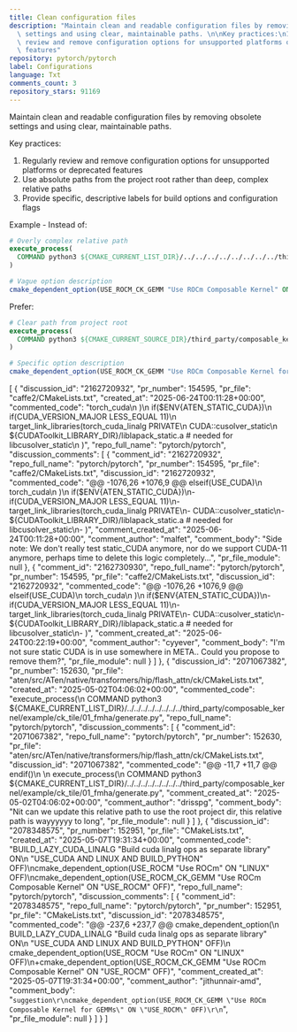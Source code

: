 ```yaml
---
title: Clean configuration files
description: "Maintain clean and readable configuration files by removing obsolete\
  \ settings and using clear, maintainable paths. \n\nKey practices:\n1. Regularly\
  \ review and remove configuration options for unsupported platforms or deprecated\
  \ features"
repository: pytorch/pytorch
label: Configurations
language: Txt
comments_count: 3
repository_stars: 91169
---
```


Maintain clean and readable configuration files by removing obsolete settings and using clear, maintainable paths. 

Key practices:
1. Regularly review and remove configuration options for unsupported platforms or deprecated features
2. Use absolute paths from the project root rather than deep, complex relative paths
3. Provide specific, descriptive labels for build options and configuration flags

Example - Instead of:
```cmake
# Overly complex relative path
execute_process(
  COMMAND python3 ${CMAKE_CURRENT_LIST_DIR}/../../../../../../../../third_party/composable_kernel/example/ck_tile/01_fmha/generate.py
)

# Vague option description
cmake_dependent_option(USE_ROCM_CK_GEMM "Use ROCm Composable Kernel" ON "USE_ROCM" OFF)
```

Prefer:
```cmake
# Clear path from project root
execute_process(
  COMMAND python3 ${CMAKE_CURRENT_SOURCE_DIR}/third_party/composable_kernel/example/ck_tile/01_fmha/generate.py
)

# Specific option description
cmake_dependent_option(USE_ROCM_CK_GEMM "Use ROCm Composable Kernel for GEMMs" ON "USE_ROCM" OFF)
```


[
  {
    "discussion_id": "2162720932",
    "pr_number": 154595,
    "pr_file": "caffe2/CMakeLists.txt",
    "created_at": "2025-06-24T00:11:28+00:00",
    "commented_code": "torch_cuda\n    )\n    if($ENV{ATEN_STATIC_CUDA})\n      if(CUDA_VERSION_MAJOR LESS_EQUAL 11)\n        target_link_libraries(torch_cuda_linalg PRIVATE\n            CUDA::cusolver_static\n            ${CUDAToolkit_LIBRARY_DIR}/liblapack_static.a     # needed for libcusolver_static\n        )",
    "repo_full_name": "pytorch/pytorch",
    "discussion_comments": [
      {
        "comment_id": "2162720932",
        "repo_full_name": "pytorch/pytorch",
        "pr_number": 154595,
        "pr_file": "caffe2/CMakeLists.txt",
        "discussion_id": "2162720932",
        "commented_code": "@@ -1076,26 +1076,9 @@ elseif(USE_CUDA)\n         torch_cuda\n     )\n     if($ENV{ATEN_STATIC_CUDA})\n-      if(CUDA_VERSION_MAJOR LESS_EQUAL 11)\n-        target_link_libraries(torch_cuda_linalg PRIVATE\n-            CUDA::cusolver_static\n-            ${CUDAToolkit_LIBRARY_DIR}/liblapack_static.a     # needed for libcusolver_static\n-        )",
        "comment_created_at": "2025-06-24T00:11:28+00:00",
        "comment_author": "malfet",
        "comment_body": "Side note: We don't really test static_CUDA anymore, nor do we support CUDA-11 anymore, perhaps time to delete this logic completely...",
        "pr_file_module": null
      },
      {
        "comment_id": "2162730930",
        "repo_full_name": "pytorch/pytorch",
        "pr_number": 154595,
        "pr_file": "caffe2/CMakeLists.txt",
        "discussion_id": "2162720932",
        "commented_code": "@@ -1076,26 +1076,9 @@ elseif(USE_CUDA)\n         torch_cuda\n     )\n     if($ENV{ATEN_STATIC_CUDA})\n-      if(CUDA_VERSION_MAJOR LESS_EQUAL 11)\n-        target_link_libraries(torch_cuda_linalg PRIVATE\n-            CUDA::cusolver_static\n-            ${CUDAToolkit_LIBRARY_DIR}/liblapack_static.a     # needed for libcusolver_static\n-        )",
        "comment_created_at": "2025-06-24T00:22:19+00:00",
        "comment_author": "cyyever",
        "comment_body": "I'm not sure static CUDA is in use somewhere in META.. Could you propose to remove them?",
        "pr_file_module": null
      }
    ]
  },
  {
    "discussion_id": "2071067382",
    "pr_number": 152630,
    "pr_file": "aten/src/ATen/native/transformers/hip/flash_attn/ck/CMakeLists.txt",
    "created_at": "2025-05-02T04:06:02+00:00",
    "commented_code": "execute_process(\n  COMMAND python3 ${CMAKE_CURRENT_LIST_DIR}/../../../../../../../../third_party/composable_kernel/example/ck_tile/01_fmha/generate.py",
    "repo_full_name": "pytorch/pytorch",
    "discussion_comments": [
      {
        "comment_id": "2071067382",
        "repo_full_name": "pytorch/pytorch",
        "pr_number": 152630,
        "pr_file": "aten/src/ATen/native/transformers/hip/flash_attn/ck/CMakeLists.txt",
        "discussion_id": "2071067382",
        "commented_code": "@@ -11,7 +11,7 @@ endif()\n \n execute_process(\n   COMMAND python3 ${CMAKE_CURRENT_LIST_DIR}/../../../../../../../../third_party/composable_kernel/example/ck_tile/01_fmha/generate.py",
        "comment_created_at": "2025-05-02T04:06:02+00:00",
        "comment_author": "drisspg",
        "comment_body": "Nit can we update this relative path to use the root project dir, this relative path is wayyyyyy to long",
        "pr_file_module": null
      }
    ]
  },
  {
    "discussion_id": "2078348575",
    "pr_number": 152951,
    "pr_file": "CMakeLists.txt",
    "created_at": "2025-05-07T19:31:34+00:00",
    "commented_code": "BUILD_LAZY_CUDA_LINALG \"Build cuda linalg ops as separate library\" ON\n  \"USE_CUDA AND LINUX AND BUILD_PYTHON\" OFF)\ncmake_dependent_option(USE_ROCM \"Use ROCm\" ON \"LINUX\" OFF)\ncmake_dependent_option(USE_ROCM_CK_GEMM \"Use ROCm Composable Kernel\" ON \"USE_ROCM\" OFF)",
    "repo_full_name": "pytorch/pytorch",
    "discussion_comments": [
      {
        "comment_id": "2078348575",
        "repo_full_name": "pytorch/pytorch",
        "pr_number": 152951,
        "pr_file": "CMakeLists.txt",
        "discussion_id": "2078348575",
        "commented_code": "@@ -237,6 +237,7 @@ cmake_dependent_option(\n   BUILD_LAZY_CUDA_LINALG \"Build cuda linalg ops as separate library\" ON\n   \"USE_CUDA AND LINUX AND BUILD_PYTHON\" OFF)\n cmake_dependent_option(USE_ROCM \"Use ROCm\" ON \"LINUX\" OFF)\n+cmake_dependent_option(USE_ROCM_CK_GEMM \"Use ROCm Composable Kernel\" ON \"USE_ROCM\" OFF)",
        "comment_created_at": "2025-05-07T19:31:34+00:00",
        "comment_author": "jithunnair-amd",
        "comment_body": "```suggestion\r\ncmake_dependent_option(USE_ROCM_CK_GEMM \"Use ROCm Composable Kernel for GEMMs\" ON \"USE_ROCM\" OFF)\r\n```",
        "pr_file_module": null
      }
    ]
  }
]
